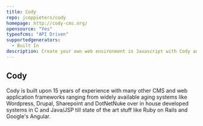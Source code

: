 ```yaml
---
title: Cody
repo: jcoppieters/cody
homepage: http://cody-cms.org/
opensource: "Yes"
typeofcms: "API Driven"
supportedgenerators:
  - Built In
description: Create your own web environment in Javascript with Cody and Node.js
---
```

## Cody
Cody is built upon 15 years of experience with many other CMS and web application frameworks ranging from widely available aging systems like Wordpress, Drupal, Sharepoint and DotNetNuke over in house developed systems in C and Java/JSP till state of the art stuff like Ruby on Rails and Google's Angular.
